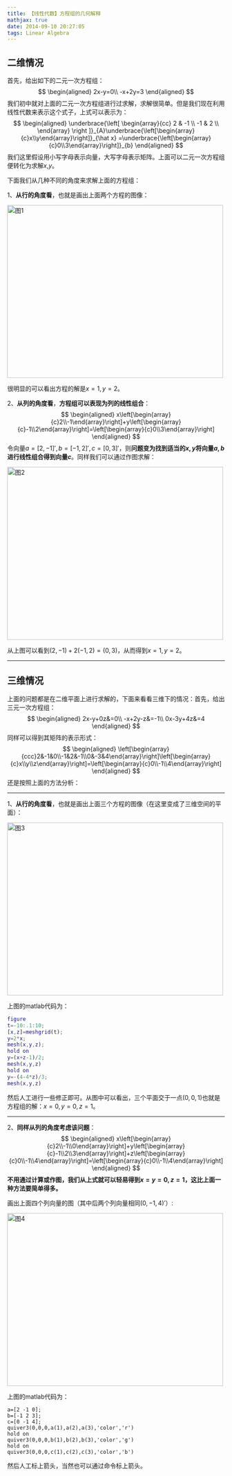 ```yaml
---
title: 【线性代数】方程组的几何解释
mathjax: true
date: 2014-09-10 20:27:05
tags: Linear Algebra
---
```




## 二维情况

首先，给出如下的二元一次方程组：
$$
\begin{aligned}
2x-y=0\\
-x+2y=3
\end{aligned}
$$
我们初中就对上面的二元一次方程组进行过求解，求解很简单。但是我们现在利用线性代数来表示这个式子，上式可以表示为：
$$
\begin{aligned}
\underbrace{\left[ \begin{array}{cc}
2 & -1 \\
-1 & 2 \\
\end{array} 
\right ]}_{A}\underbrace{\left[\begin{array}{c}x\\y\end{array}\right]}_{\hat x}
=\underbrace{\left[\begin{array}{c}0\\3\end{array}\right]}_{b}
\end{aligned}
$$
我们这里假设用小写字母表示向量，大写字母表示矩阵。上面可以二元一次方程组便转化为求解$x$,$y$。



<!--more-->

下面我们从几种不同的角度来求解上面的方程组：

1、**从行的角度看**，也就是画出上面两个方程的图像：

<img src="https://cdn.jsdelivr.net/gh/tengweitw/FigureBed@latest/20140910/20140910_fig001.jpg" width="500" height="400" title="图1" alt="图1" >



很明显的可以看出方程的解是$x=1, y=2$。

2、**从列的角度看**，**方程组可以表现为列的线性组合**：
$$
\begin{aligned}
x\left[\begin{array}{c}2\\-1\end{array}\right]+y\left[\begin{array}{c}-1\\2\end{array}\right]=\left[\begin{array}{c}0\\3\end{array}\right]
\end{aligned}
$$
令向量$a=[2,-1]', b=[-1, 2]', c=[0, 3]'$，则**问题变为找到适当的$x,y$将向量$a, b$ 进行线性组合得到向量$c$**。同样我们可以通过作图求解：

<img src="https://cdn.jsdelivr.net/gh/tengweitw/FigureBed@latest/20140910/20140910_fig002.jpg" width="500" height="400" title="图2" alt="图2" >

从上图可以看到$(2,-1)+2(-1,2)=(0,3)$，从而得到$x=1,y=2$。



-------

## 三维情况

上面的问题都是在二维平面上进行求解的，下面来看看三维下的情况：首先，给出三元一次方程组：
$$
\begin{aligned}
2x-y+0z&=0\\
-x+2y-z&=-1\\
0x-3y+4z&=4
\end{aligned}
$$
同样可以得到其矩阵的表示形式：
$$
\begin{aligned}
\left[\begin{array}{ccc}2&-1&0\\-1&2&-1\\0&-3&4\end{array}\right]\left[\begin{array}{c}x\\y\\z\end{array}\right]=\left[\begin{array}{c}0\\-1\\4\end{array}\right]
\end{aligned}
$$
还是按照上面的方法分析：



---------

1、**从行的角度看**，也就是画出上面三个方程的图像（在这里变成了三维空间的平面）：

<img src="https://cdn.jsdelivr.net/gh/tengweitw/FigureBed@latest/20140910/20140910_fig003.jpg" width="500" height="400" title="图3" alt="图3" >



上图的matlab代码为：



```matlab
figure
t=-10:.1:10;
[x,z]=meshgrid(t);
y=2*x;
mesh(x,y,z);
hold on
y=(x+z-1)/2;
mesh(x,y,z)
hold on
y=-(4-4*z)/3;
mesh(x,y,z)
```



然后人工进行一些修正即可。从图中可以看出，三个平面交于一点$(0, 0, 1)$也就是方程组的解：$x=0, y=0, z=1$。



----

2、**同样从列的角度考虑该问题**：
$$
\begin{aligned}
x\left[\begin{array}{c}2\\-1\\0\end{array}\right]+y\left[\begin{array}{c}-1\\2\\3\end{array}\right]+z\left[\begin{array}{c}0\\-1\\4\end{array}\right]=\left[\begin{array}{c}0\\-1\\4\end{array}\right]
\end{aligned}
$$
**不用通过计算或作图，我们从上式就可以轻易得到$x=y=0,z=1$，这比上面一种方法要简单得多。**

画出上面四个列向量的图（其中后两个列向量相同$(0,-1, 4)'$）:

<img src="https://cdn.jsdelivr.net/gh/tengweitw/FigureBed@latest/20140910/20140910_fig004.jpg" width="500" height="400" title="图4" alt="图4" >



上图的matlab代码为：



```plain
a=[2 -1 0];
b=[-1 2 3];
c=[0 -1 4];
quiver3(0,0,0,a(1),a(2),a(3),'color','r')
hold on
quiver3(0,0,0,b(1),b(2),b(3),'color','g')
hold on
quiver3(0,0,0,c(1),c(2),c(3),'color','b')
```



然后人工标上箭头，当然也可以通过命令标上箭头。





